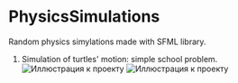# PhysicsSimulations
Random physics simylations made with SFML library.

1. Simulation of turtles' motion: simple school problem.
![Иллюстрация к проекту](https://github.com/vectozavr/PhysicsSimulations/blob/master/img/demo1.jpg)
![Иллюстрация к проекту](https://github.com/vectozavr/PhysicsSimulations/blob/master/img/salute.png)
